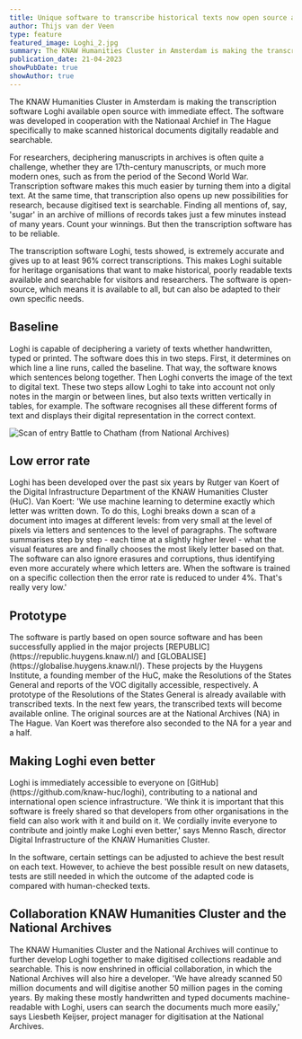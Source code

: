 ```yaml
---
title: Unique software to transcribe historical texts now open source available
author: Thijs van der Veen
type: feature
featured_image: Loghi_2.jpg
summary: The KNAW Humanities Cluster in Amsterdam is making the transcription software Loghi available open source with immediate effect. The software was developed in cooperation with the Nationaal Archief in The Hague specifically to make scanned historical documents digitally readable and searchable.
publication_date: 21-04-2023
showPubDate: true
showAuthor: true
---
```


The KNAW Humanities Cluster in Amsterdam is making the transcription software Loghi available open source with immediate effect. The software was developed in cooperation with the Nationaal Archief in The Hague specifically to make scanned historical documents digitally readable and searchable.

For researchers, deciphering manuscripts in archives is often quite a challenge, whether they are 17th-century manuscripts, or much more modern ones, such as from the period of the Second World War. Transcription software makes this much easier by turning them into a digital text. At the same time, that transcription also opens up new possibilities for research, because digitised text is searchable. Finding all mentions of, say, 'sugar' in an archive of millions of records takes just a few minutes instead of many years. Count your winnings. But then the transcription software has to be reliable.

The transcription software Loghi, tests showed, is extremely accurate and gives up to at least 96% correct transcriptions. This makes Loghi suitable for heritage organisations that want to make historical, poorly readable texts available and searchable for visitors and researchers. The software is open-source, which means it is available to all, but can also be adapted to their own specific needs.

<h2>Baseline</h2>
Loghi is capable of deciphering a variety of texts whether handwritten, typed or printed. The software does this in two steps. First, it determines on which line a line runs, called the baseline. That way, the software knows which sentences belong together. Then Loghi converts the image of the text to digital text. These two steps allow Loghi to take into account not only notes in the margin or between lines, but also texts written vertically in tables, for example. The software recognises all these different forms of text and displays their digital representation in the correct context.

![Scan of entry Battle to Chatham (from National Archives)](images/Loghi_2.jpg)

<h2>Low error rate</h2>
Loghi has been developed over the past six years by Rutger van Koert of the Digital Infrastructure Department of the KNAW Humanities Cluster (HuC). Van Koert: 'We use machine learning to determine exactly which letter was written down. To do this, Loghi breaks down a scan of a document into images at different levels: from very small at the level of pixels via letters and sentences to the level of paragraphs. The software summarises step by step - each time at a slightly higher level - what the visual features are and finally chooses the most likely letter based on that. The software can also ignore erasures and corruptions, thus identifying even more accurately where which letters are. When the software is trained on a specific collection then the error rate is reduced to under 4%. That's really very low.'

<h2>Prototype</h2>
The software is partly based on open source software and has been successfully applied in the major projects [REPUBLIC](https://republic.huygens.knaw.nl/) and [GLOBALISE](https://globalise.huygens.knaw.nl/). These projects by the Huygens Institute, a founding member of the HuC, make the Resolutions of the States General and reports of the VOC digitally accessible, respectively. A prototype of the Resolutions of the States General is already available with transcribed texts. In the next few years, the transcribed texts will become available online. The original sources are at the National Archives (NA) in The Hague. Van Koert was therefore also seconded to the NA for a year and a half.

<h2>Making Loghi even better</h2>
Loghi is immediately accessible to everyone on [GitHub](https://github.com/knaw-huc/loghi), contributing to a national and international open science infrastructure. 'We think it is important that this software is freely shared so that developers from other organisations in the field can also work with it and build on it. We cordially invite everyone to contribute and jointly make Loghi even better,' says Menno Rasch, director Digital Infrastructure of the KNAW Humanities Cluster.

In the software, certain settings can be adjusted to achieve the best result on each text. However, to achieve the best possible result on new datasets, tests are still needed in which the outcome of the adapted code is compared with human-checked texts.

<h2>Collaboration KNAW Humanities Cluster and the National Archives</h2>
The KNAW Humanities Cluster and the National Archives will continue to further develop Loghi together to make digitised collections readable and searchable. This is now enshrined in official collaboration, in which the National Archives will also hire a developer. 'We have already scanned 50 million documents and will digitise another 50 million pages in the coming years. By making these mostly handwritten and typed documents machine-readable with Loghi, users can search the documents much more easily,' says Liesbeth Keijser, project manager for digitisation at the National Archives.
